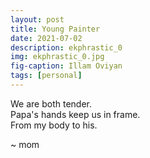 ```yaml
---
layout: post
title: Young Painter
date: 2021-07-02
description: ekphrastic_0
img: ekphrastic_0.jpg
fig-caption: Illam Oviyan
tags: [personal]
---
```

  We are both tender.   
Papa's hands keep us in frame.   
  From my body to his.   

~ mom